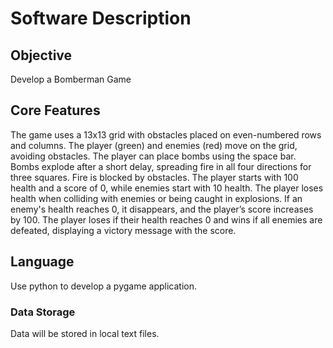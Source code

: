 # Software Description

## Objective

Develop a Bomberman Game

## Core Features

The game uses a 13x13 grid with obstacles placed on even-numbered rows and columns.
The player (green) and enemies (red) move on the grid, avoiding obstacles.
The player can place bombs using the space bar. Bombs explode after a short delay, spreading fire in all four directions for three squares.
Fire is blocked by obstacles.
The player starts with 100 health and a score of 0, while enemies start with 10 health.
The player loses health when colliding with enemies or being caught in explosions.
If an enemy's health reaches 0, it disappears, and the player’s score increases by 100.
The player loses if their health reaches 0 and wins if all enemies are defeated, displaying a victory message with the score.

## Language

Use python to develop a pygame application.

### Data Storage

Data will be stored in local text files.